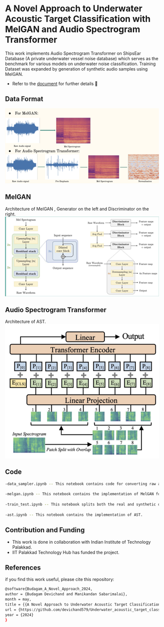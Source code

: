 # A Novel Approach to Underwater Acoustic Target Classification with MelGAN and Audio Spectrogram Transformer

This work implements Audio Spectrogram Transformer on ShipsEar Database (A private underwater vessel noise database) which serves as the benchmark for various models on underwater noise classification. Training Dataset was expanded by generation of synthetic audio samples using MelGAN.

- Refer to the [document](./features.pdf) for further details 📖

## Data Format
![Data](imgs/data.png)

## MelGAN
Architecture of MelGAN , Generator on the left and Discriminator on the right.
![MelGAN](imgs/melgan.png)
## Audio Spectrogram Transformer
Architecture of AST.
![AST](imgs/ast.png)

## Code 
```bash
-data_sampler.ipynb -- This notebook contains code for converting raw audio files of the database into suitable formats and lengths for training AST

-melgan.ipynb -- This notebook contains the implementation of MelGAN for generating synthetic audio samples. This notebooks has to be run for each class of the database seperately.

-train_test.ipynb -- This notebook splits both the real and synthetic data into train, validation and test splits. we suggest to run this code for each class of the database seperately for mitigating class imbalance.

-ast.ipynb -- This notebook contains the implementation of AST.
```

## Contribution and Funding
- This work is done in collaboration with Indian Institute of Technology Palakkad.
- IIT Palakkad Technology Hub has funded the project.

## References
if you find this work useful, please cite this repository:
```bash
@software{Budagam_A_Novel_Approach_2024,
author = {Budagam Devichand and Manikandan Sabarimalai},
month = may,
title = {{A Novel Approach to Underwater Acoustic Target Classification with MelGAN and Audio Spectrogram Transformer}},
url = {https://github.com/devichand579/Underwater_acoustic_target_classification},
year = {2024}
}
```



